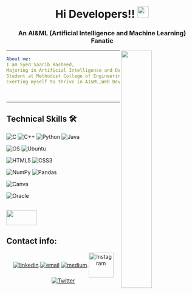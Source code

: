 <h1  align="center">   Hi Developers!! <img src="https://media1.tenor.com/images/972357cfdfdb108f207a4eff95bfda7f/tenor.gif?itemid=11046092" width="30px"></h1>

<h3 align="center"> An AI&ML (Artificial Intelligence and Machine Learning) Fanatic</h3>

<img width="40%" align="right"   src="https://th.bing.com/th/id/OIP.mnMl6DmQ9LCSVe3EL-0MygAAAA?pid=ImgDet&rs=1" >
<hr/>

```yaml
About me:
I am Syed Saarib Rasheed,
Majoring in Artificial Intelligence and Data Science,
Student at Methodist College of Engineering And Technology,
Exerting myself to thrive in AI&ML,Web Development,Programming,etc.
```

<br>
<hr/>
<h2> Technical Skills 🛠 </h2>

![C](https://img.shields.io/badge/-C-000?&logo=C) 
![C++](https://img.shields.io/badge/-C++-00599C?style=flat-square&logo=c)
![Python](https://img.shields.io/badge/Python-FFD43B?style=for-the-badge&logo=python&logoColor=blue)
![Java](https://img.shields.io/badge/java-%23ED8B00.svg?style=for-the-badge&logo=java&logoColor=white)

![OS](https://img.shields.io/badge/OS-Linux-informational?style=flat-square&logo=linux&logoColor=white) ![Ubuntu](https://img.shields.io/badge/Ubuntu-E95420?style=for-the-badge&logo=ubuntu&logoColor=white)

![HTML5](https://img.shields.io/badge/html5-%23E34F26.svg?style=for-the-badge&logo=html5&logoColor=white) ![CSS3](https://img.shields.io/badge/css3-%231572B6.svg?style=for-the-badge&logo=css3&logoColor=white)

![NumPy](https://img.shields.io/badge/numpy-%23013243.svg?style=for-the-badge&logo=numpy&logoColor=white) ![Pandas](https://img.shields.io/badge/pandas-%23150458.svg?style=for-the-badge&logo=pandas&logoColor=white)

![Canva](https://img.shields.io/badge/Canva-%2300C4CC.svg?style=for-the-badge&logo=Canva&logoColor=white)

![Oracle](https://img.shields.io/badge/Oracle-F80000?style=for-the-badge&logo=Oracle&logoColor=white)

<h2 align="left"> <img src="https://linksinternational.com/wp-content/uploads/2020/09/Tableau-Logo.png"  width="80px" height="40px"></h2>

<h2> Contact info: </h2>

<p align="center">
  <a href="https://www.linkedin.com/in/saarib2405/"><img align="center" src="https://img.icons8.com/color/96/000000/linkedin.png"    alt="linkedin"/> </a>
    <a href="mailto:saarib2405@gmail.com"><img align="center" src="https://img.icons8.com/color/96/000000/gmail.png" alt="email"/></a>
   <a href="https://medium.com/@saarib2405"><img align="center" src="https://img.icons8.com/color/96/000000/medium-logo.png" alt="medium"/> </a>
    <a href="https://instagram.com/__random.__.clicks__?igshid=YmMyMTA2M2Y="  target="_blank"><img  align="center" src="https://raw.githubusercontent.com/rahuldkjain/github-profile-readme-generator/master/src/images/icons/Social/instagram.svg" height="65" width="65" alt="Instagram">  </a>
   <a href="https://twitter.com/SyedSaarib" target="_blank"><img align="center" src="https://img.icons8.com/color/96/000000/twitter.png" alt="Twitter">   </a>

  <!---   <a href="https://hub.docker.com/u/matyo91"><img src="https://img.icons8.com/color/96/000000/docker.png" alt="docker"/></a> --->
